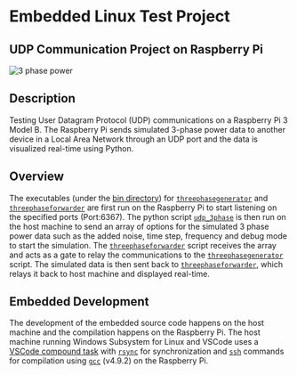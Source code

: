 # Embedded Linux Test Project

## UDP Communication Project on Raspberry Pi

![3 phase power](img/noiselessphaseanimation.gif)

## Description

Testing User Datagram Protocol (UDP) communications on a Raspberry Pi 3 Model B. The Raspberry Pi sends simulated 3-phase power data to another device in a Local Area Network through an UDP port and the data is visualized real-time using Python.

## Overview

The executables (under the [bin directory](bin/)) for [`threephasegenerator`] and [`threephaseforwarder`] are first run on the Raspberry Pi to start listening on the specified ports (Port:6367). The python script [`udp_3phase`] is then run on the host machine to send an array of options for the simulated 3 phase power data such as the added noise, time step, frequency and debug mode to start the simulation. The [`threephaseforwarder`] script receives the array and acts as a gate to relay the communications to the [`threephasegenerator`] script. The simulated data is then sent back to [`threephaseforwarder`], which relays it back to host machine and displayed real-time.

## Embedded Development

The development of the embedded source code happens on the host machine and the compilation happens on the Raspberry Pi. The host machine running Windows Subsystem for Linux and VSCode uses a [VSCode compound task][vstasks] with [`rsync`] for synchronization and [`ssh`] commands for compilation using [`gcc`] (v4.9.2) on the Raspberry Pi.

[`ssh`]: https://www.digitalocean.com/community/tutorials/ssh-essentials-working-with-ssh-servers-clients-and-keys
[`rsync`]: https://www.digitalocean.com/community/tutorials/how-to-use-rsync-to-sync-local-and-remote-directories-on-a-vps
[`gcc`]: https://gcc.gnu.org/onlinedocs/gcc-4.9.2/gcc/
[vstasks]: .vscode/tasks.json
[`threephasegenerator`]: src/threephasegenerator.c
[`threephaseforwarder`]: src/threephaseforwarder.c
[`udp_3phase`]: scripts/udp_3phase.py
[`liveplotter`]: scripts/liveplotter.py
[`getcmake`]: getcmake.sh